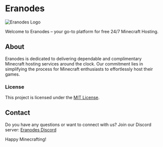# Eranodes
![Eranodes Logo](https://media.discordapp.net/attachments/1201150963369652305/1201544269207453857/eranodesbanner.png?ex=65ca344d&is=65b7bf4d&hm=ae73a9644407ff3747e85fdc7075d91301c772590134b589db520e0fbbea70bd&=&format=webp&quality=lossless&width=300&height=150)


Welcome to Eranodes – your go-to platform for free 24/7 Minecraft Hosting.

## About

Eranodes is dedicated to delivering dependable and complimentary Minecraft hosting services around the clock. Our commitment lies in simplifying the process for Minecraft enthusiasts to effortlessly host their games.

### License

This project is licensed under the [MIT License](LICENSE).

## Contact

Do you have any questions or want to connect with us? Join our Discord server: [Eranodes Discord](https://discord.gg/za6w9gDJ8K)

Happy Minecrafting!
